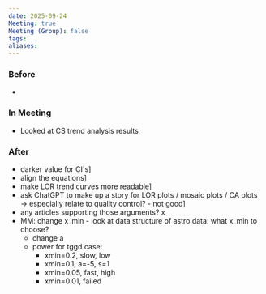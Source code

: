 ```yaml
---
date: 2025-09-24
Meeting: true
Meeting (Group): false
tags: 
aliases:
---
```


### Before
- 

### In Meeting
-  Looked at CS trend analysis results

### After
- darker value for CI's]
- align the equations]
- make LOR trend curves more readable]
- ask ChatGPT to make up a story for LOR plots / mosaic plots / CA plots → especially relate to quality control? - not good]
- any articles supporting those arguments? x
- MM: change x_min - look at data structure of astro data: what x_min to choose?
	- change a
	- power for tggd case:
		- xmin=0.2, slow, low
		- xmin=0.1, a=-5, s=1 
		- xmin=0.05, fast, high
		- xmin=0.01, failed
